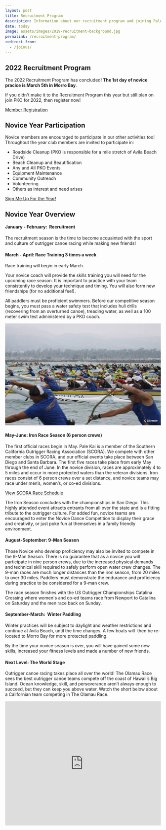 ```yaml
---
layout: post
title: Recruitment Program
description: Information about our recruitment program and joining Pale Kai Outrigger
date: today
image: assets/images/2019-recruitment-background.jpg
permalink: /recruitment-program/
redirect_from:
  - /joinus/
---
```

<h2>2022 Recruitment Program</h2>

<p>The 2022 Recruitment Program has concluded! <strong>The 1st day of novice pracice is March 5th in Morro Bay</strong>.</p>
<p>If you didn't make it to the Recruitment Program this year but still plan on join PKO for 2022, then register now!</p>
<a href="/members/registration/" target="_blank" class="button">Member Registration</a>

<!--
<h4>Demo Days in Morro Bay - January and February 2022</h4>

<p>Pale Kai will be offering Saturday demonstration and recruitment sessions in Morro Bay to get you in a canoe and on the water. Join us for a fun intro to outrigger canoe paddling.</p>

<p>Sign up below for your FREE paddling session. All equipment and instruction is provided. Q&A to follow!</p>

<div class="table-wrapper">
			<table class="alt">
				<tbody>
					<tr>
						<td>Jan 22, 2022</td>
						<td><a href="https://www.signupgenius.com/go/409044bafa82ca2f85-pale" target="_blank">8am to 10am</a></td>
						<td><a href="https://www.signupgenius.com/go/409044bafa82ca2f85-pale" target="_blank">10am to 12pm</a></td>
						<td><a href="https://goo.gl/maps/bcRNk7TNnyKY69u87">Coleman Park, Morro Bay</a></td>
					</tr>
					<tr>
						<td>Feb 12, 2022</td>
						<td><a href="https://www.signupgenius.com/go/409044bafa82ca2f85-pale" target="_blank">8am to 10am</a></td>
						<td><a href="https://www.signupgenius.com/go/409044bafa82ca2f85-pale" target="_blank">10am to 12pm</a></td>
						<td><a href="https://goo.gl/maps/bcRNk7TNnyKY69u87" target="_blank">Coleman Park, Morro Bay</a></td>
					</tr>
					<tr>
						<td>Feb 26, 2022</td>
						<td><a href="https://www.signupgenius.com/go/409044bafa82ca2f85-pale" target="_blank">8am to 10am</a></td>
						<td><a href="https://www.signupgenius.com/go/409044bafa82ca2f85-pale" target="_blank">10am to 12pm</a></td>
						<td><a href="https://goo.gl/maps/bcRNk7TNnyKY69u87" target="_blank">Coleman Park, Morro Bay</a></td>
					</tr>
				</tbody>
			</table>
</div>

<p>Reach out to <a href="mailto:join@palekai.org">join@palekai.org</a> if you have questions.</p>

<iframe width="100%" height="400" src="https://www.youtube.com/embed/zrnwIQfU3R4" frameborder="0" allowfullscreen></iframe>

<h2>What to Bring</h2>
<p>
    <b>Outrigger paddling is a water sport and the water on the central coast is cold year round!</b>
    The air may be chilly but you will warm up once we start paddling.
    We recommend dressing in warm, water-wicking layers. Synthetic and wool fabrics are preferred while on the water 
    as these will keep you warm
    even if they get wet. Cotton is fine before and after paddling, but should be avoided while paddling.
</p>

<h3>Suggested Attire</h3>
<ul>
<li>A synthetic water-wicking shirt or rashguard topped by a light- or mid-weight windbreaker.</li>
<li>Neoprene pants, board shorts, or synthetic leggings.</li>
<li>Water socks or surf booties.</li>
<li>A hat for warmth and/or sun protection.</li>
<li>Sunglasses.</li>
<li>Dry clothes for after your paddle.</li>
<li>A sweatshirt or jacket to keep warm before and after your paddle.</li>
<li>Also bring sunscreen and water to keep hydrated before, during, and after your paddle.</li>
</ul>

<p><i>
    Note that all paddlers will be provided with a PFD (life preserver) which must be worn at all times until they have
    completed a brief swim test.
</i></p>

<h2>What to Expect</h2>
<p>
A Pale Kai coach will provide brief instructions on paddling technique, roles and responsibilities of the various positions in the
canoe, and basic safety information. We will then go for a paddle around beautiful Morro Bay followed by a Q&A with
Pale Kai members.
</p>

For more information about paddling with Pale Kai, contact: <a href="mailto:join@palekai.org">join@palekai.org</a>.
-->

<h2>Novice Year Participation</h2>
<p>
Novice members are encouraged to participate in our other activities too! Throughout the year club members are invited to
participate in:
<ul>
<li>Roadside Cleanup (PKO is responsible for a mile stretch of Avila Beach Drive)</li>
<li>Beach Cleanup and Beautification</li>
<li>Any and All PKO Events</li>
<li>Equipment Maintenance</li>
<li>Community Outreach</li>
<li>Volunteering</li>
<li>Others as interest and need arises</li>
</ul>

<!--<hr class="major" />-->

<p><a href="/members/registration/" class="button">Sign Me Up For the Year!</a></p>

<h2>Novice Year Overview</h2>

<h4>January - February:  Recruitment </h4>


<p>
    <!-- Temporarilty this copy to avoid confusion AFTER recruiting season
    Pale Kai’s “Three for Free” policy
    allows newcomers to experience outrigger paddling in the relatively calm waters of Morro Bay without paying a fee or membership
    dues.
    -->
    The recruitment season is the time to become acquainted with the sport and culture of outrigger canoe racing while making new
    friends!
</p>

<h4>March - April:  Race Training 3 times a week</h4>
<p>Race training will begin in early March.</p>
<p>
Your novice coach will provide the skills training you will need for the upcoming race season. It is important to practice with your team consistently to develop your technique and timing. You will also form new friendships (for no additional fee!).</p>

<p>All paddlers must be proficient swimmers. Before our competitive season begins, you must pass a water safety test that includes
huli drills (recovering from an overturned canoe), treading water, as well as a 100 meter swim test administered by a PKO coach.</p>

<img src="/assets/images/outrigger-race-1.jpg" class="image right">

<h4>May-June: Iron Race Season (6 person crews)</h4>
<p>
The first official races begin in May.  Pale Kai is a member of the Southern California Outrigger Racing Association (SCORA).  We compete with other member clubs in SCORA, and our official events take place between San Diego and Santa Barbara. The first five races take place from early May through the end of June.  In the novice division, races are approximately 4 to 5 miles and occur in more protected waters than the veteran divisions.   Iron races consist of 6 person crews over a set distance, and novice teams may race under men’s, women’s, or co-ed divisions.
</p>

<p><a href="https://www.scora.org/races/" target="_blank" class="button">View SCORA Race Schedule</a></p>

<p>The Iron Season concludes with the championships in San Diego. This highly attended event attracts entrants from all over the state and is a fitting tribute to the outrigger culture. For added fun, novice teams are encouraged to enter the Novice Dance Competition to display their grace and creativity, or just poke fun at themselves in a family friendly environment.
</p>
<h4>August-September: 9-Man Season</h4>
<p>
Those Novice who develop proficiency may also be invited to compete in the 9-Man Season.  There is no guarantee that as a novice you will participate in nine person crews, due to the increased physical demands and technical skill required to safely perform open water crew changes.  The 9-man races are much longer distances than the iron season, from 20 miles to over 30 miles. Paddlers must demonstrate the endurance and proficiency during practice to be considered for a 9-man crew.
</p>

<p>
    The race season finishes with the US Outrigger Championships Catalina Crossing where women's and co-ed teams race from Newport to Catalina
    on Saturday and the men race back on Sunday. 
    <!--Here's the drone footage of the women and coed crews leaving Newport.-->
</p>

<!-- Video no longer available

<iframe width="560" height="315" src="https://www.youtube.com/embed/a3YqqHw4mbY" frameborder="0" allow="accelerometer; autoplay; encrypted-media; gyroscope; picture-in-picture" allowfullscreen></iframe>
-->

<h4>September-March:  Winter Paddling</h4>
<p>Winter practices will be subject to daylight and weather restrictions and continue at Avila Beach, until the time changes. A few boats will  then be re-located to Morro Bay for more protected paddling.  
</p>
<p>By the time your novice season is over, you will have gained some new skills, increased your fitness levels and made a number of new friends.
</p>

<h4>Next Level: The World Stage</h4>

<p>Outrigger canoe racing takes place all over the world! The Olamau Race sees the best outrigger canoe teams compete off the coast of Hawaii’s Big Island. Ocean knowledge, skill, and perseverance aren’t always enough to succeed, but they can keep you above water. Watch the short below about a Californian team competing in The Olamau Race.</p>

<iframe width="100%" height="400" src="https://www.youtube.com/embed/u-lGBRTvQzU" frameborder="0" allowfullscreen></iframe>
